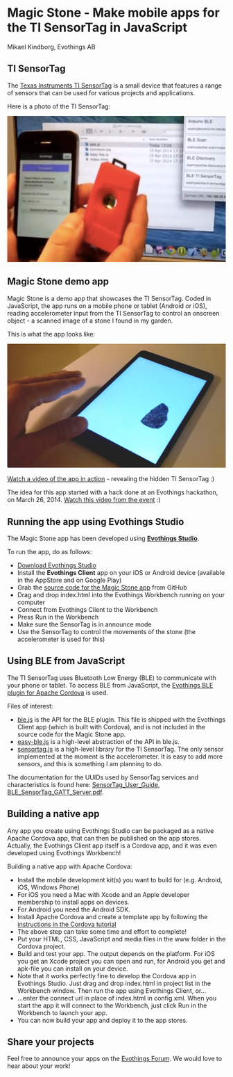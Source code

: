 # Magic Stone - Make mobile apps for the TI SensorTag in JavaScript

Mikael Kindborg, Evothings AB

## TI SensorTag

The [Texas Instruments TI SensorTag](http://www.ti.com/ww/en/wireless_connectivity/sensortag/) is a small device that features a range of sensors that can be used for various projects and applications.

Here is a photo of the TI SensorTag:

![TI SensorTag](TISensorTag600x400.png)

## Magic Stone demo app

Magic Stone is a demo app that showcases the TI SensorTag. Coded in JavaScript, the app runs on a mobile phone or tablet (Android or iOS), reading accelerometer input from the TI SensorTag to control an onscreen object - a scanned image of a stone I found in my garden.

This is what the app looks like:

![Magic Stone screenshot](MagicStoneScreenshot600x340.jpg)

[Watch a video of the app in action](http://www.youtube.com/watch?v=Cxd0OS1FNsc) - revealing the hidden TI SensorTag :)

The idea for this app started with a hack done at an Evothings hackathon, on March 26, 2014. [Watch this video from the event](http://www.youtube.com/watch?v=lO9Ys4uOjdY) :)

## Running the app using Evothings Studio

The Magic Stone app has been developed using [**Evothings Studio**](http://evothings.com/download).

To run the app, do as follows:

* [Download Evothings Studio](http://evothings.com/download)
* Install the **Evothings Client** app on your iOS or Android device (available in the AppStore and on Google Play)
* Grab the [source code for the Magic Stone app](https://github.com/divineprog/evo-demos/tree/master/Demos2014/MagicStone) from GitHub
* Drag and drop index.html into the Evothings Workbench running on your computer
* Connect from Evothings Client to the Workbench
* Press Run in the Workbench
* Make sure the SensorTag is in announce mode
* Use the SensorTag to control the movements of the stone (the accelerometer is used for this)

## Using BLE from JavaScript

The TI SensorTag uses Bluetooth Low Energy (BLE) to communicate with your phone or tablet. To access BLE from JavaScript, the [Evothings BLE plugin for Apache Cordova](https://github.com/evothings/cordova-ble) is used.

Files of interest:

* [ble.js](https://github.com/evothings/cordova-ble/blob/master/ble.js) is the API for the BLE plugin. This file is shipped with the Evothings Client app (which is built with Cordova), and is not included in the source code for the Magic Stone app.
* [easy-ble.js](https://github.com/divineprog/evo-demos/blob/master/Demos2014/MagicStone/easy-ble.js) is a high-level abstraction of the API in ble.js.
* [sensortag.js](https://github.com/divineprog/evo-demos/blob/master/Demos2014/MagicStone/sensortag.js) is a high-level library for the TI SensorTag. The only sensor implemented at the moment is the accelerometer. It is easy to add more sensors, and this is something I am planning to do.

The documentation for the UUIDs used by SensorTag services and characteristics is found here: [SensorTag_User_Guide](http://processors.wiki.ti.com/index.php/SensorTag_User_Guide),
[BLE_SensorTag_GATT_Server.pdf](http://processors.wiki.ti.com/index.php/File:BLE_SensorTag_GATT_Server.pdf).

## Building a native app

Any app you create using Evothings Studio can be packaged as a native Apache Cordova app, that can then be published on the app stores. Actually, the Evothings Client app itself is a Cordova app, and it was even developed using Evothings Workbench!

Building a native app with Apache Cordova:

* Install the mobile development kit(s) you want to build for (e.g.
Android, iOS, Windows Phone)
* For iOS you need a Mac with Xcode and an Apple developer
 membership to install apps on devices.
* For Android you need the Android SDK.
* Install Apache Cordova and create a template app by following the
[instructions in the Cordova tutorial](http://cordova.apache.org/docs/en/3.4.0/guide_cli_index.md.html#The%20Command-Line%20Interface)
* The above step can take some time and effort to complete!
* Put your HTML, CSS, JavaScript and media files in the www folder in
the Cordova project.
* Build and test your app. The output depends on the platform. For
iOS you get an Xcode project you can open and run, for Android you get
and apk-file you can install on your device.
* Note that it works perfectly fine to develop the Cordova app in
Evothings Studio. Just drag and drop index.html in project list in the
Workbench window. Then run the app using Evothings Client, or...
* ...enter the connect url in place of index.html in config.xml. When you
start the app it will connect to the Workbench, just click Run in the Workbench to
launch your app.
* You can now build your app and deploy it to the app stores.

## Share your projects

Feel free to announce your apps on the [Evothings Forum](http://forum.evothings.com/). We would love to hear about your work!
